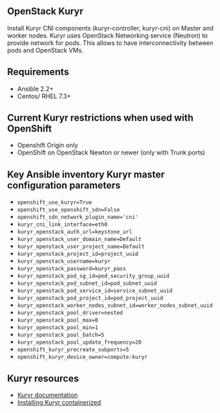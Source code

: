 ## OpenStack Kuryr

Install Kuryr CNI components (kuryr-controller, kuryr-cni) on Master and worker
nodes. Kuryr uses OpenStack Networking service (Neutron) to provide network for
pods. This allows to have interconnectivity between pods and OpenStack VMs.

## Requirements

* Ansible 2.2+
* Centos/ RHEL 7.3+

## Current Kuryr restrictions when used with OpenShift

* Openshift Origin only
* OpenShift on OpenStack Newton or newer (only with Trunk ports)

## Key Ansible inventory Kuryr master configuration parameters

* ``openshift_use_kuryr=True``
* ``openshift_use_openshift_sdn=False``
* ``openshift_sdn_network_plugin_name='cni'``
* ``kuryr_cni_link_interface=eth0``
* ``kuryr_openstack_auth_url=keystone_url``
* ``kuryr_openstack_user_domain_name=Default``
* ``kuryr_openstack_user_project_name=Default``
* ``kuryr_openstack_project_id=project_uuid``
* ``kuryr_openstack_username=kuryr``
* ``kuryr_openstack_password=kuryr_pass``
* ``kuryr_openstack_pod_sg_id=pod_security_group_uuid``
* ``kuryr_openstack_pod_subnet_id=pod_subnet_uuid``
* ``kuryr_openstack_pod_service_id=service_subnet_uuid``
* ``kuryr_openstack_pod_project_id=pod_project_uuid``
* ``kuryr_openstack_worker_nodes_subnet_id=worker_nodes_subnet_uuid``
* ``kuryr_openstack_pool_driver=nested``
* ``kuryr_openstack_pool_max=0``
* ``kuryr_openstack_pool_min=1``
* ``kuryr_openstack_pool_batch=5``
* ``kuryr_openstack_pool_update_frequency=20``
* ``openshift_kuryr_precreate_subports=5``
* ``openshift_kuryr_device_owner=compute:kuryr``

## Kuryr resources

* [Kuryr documentation](https://docs.openstack.org/kuryr-kubernetes/latest/)
* [Installing Kuryr containerized](https://docs.openstack.org/kuryr-kubernetes/latest/installation/containerized.html)
